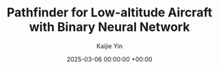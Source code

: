 ---
layout: post
title:  "Pathfinder for Low-altitude Aircraft with Binary Neural Network"
date:   2025-03-06 00:00:00 +00:00
image: /images/pathfinder2.jpg
categories: research
author: "Kaijie Yin"
authors: "<strong>Kaijie Yin*</strong>, Tian Gao*, Hui Kong"
venue: "arXiv"
arxiv: https://arxiv.org/pdf/2409.08824
code: https://arxiv.org/pdf/2409.08824
---